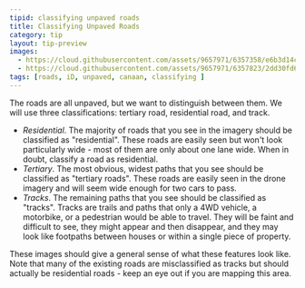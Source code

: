 ```yaml
---
tipid: classifying unpaved roads
title: Classifying Unpaved Roads 
category: tip
layout: tip-preview
images:
  - https://cloud.githubusercontent.com/assets/9657971/6357358/e6b3d14c-bc31-11e4-934a-4d682a3a17b4.png
  - https://cloud.githubusercontent.com/assets/9657971/6357823/2dd30fd6-bc35-11e4-85f7-c93082b583fe.png
tags: [roads, iD, unpaved, canaan, classifying ]
---
```


The roads are all unpaved, but we want to distinguish between them. We will use three classifications: tertiary road, residential road, and track. 

- *Residential*. The majority of roads that you see in the imagery should be classified as "residential". These roads are easily seen but won't look particularly wide - most of them are only about one lane wide. When in doubt, classify a road as residential.
- *Tertiary*. The most obvious, widest paths that you see should be classified as "tertiary roads". These roads are easily seen in the drone imagery and will seem wide enough for two cars to pass.
- *Tracks*. The remaining paths that you see should be classified as "tracks". Tracks are trails and paths that only a 4WD vehicle, a motorbike, or a pedestrian would be able to travel. They will be faint and difficult to see, they might appear and then disappear, and they may look like footpaths between houses or within a single piece of property.

These images should give a general sense of what these features look like. Note that many of the existing roads are misclassified as tracks but should actually be residential roads - keep an eye out if you are mapping this area.



